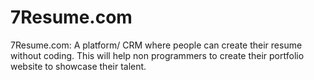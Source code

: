 # 7Resume.com

7Resume.com: A platform/ CRM where people can create their resume without coding. This will help non programmers to create their portfolio website to showcase their talent.
